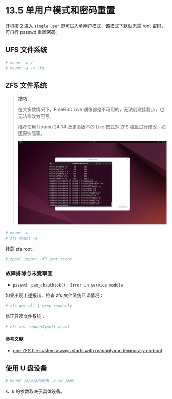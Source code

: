 # 13.5 单用户模式和密码重置

开机按 2 进入 `single user` 即可进入单用户模式，该模式下默认无需 root 密码，可自行 passwd 重置密码。

## UFS 文件系统

```sh
# mount -u /
# mount -a -t ufs
```

## ZFS 文件系统

>**技巧**
>
>在大多数情况下，FreeBSD Live 镜像都是不可用的，无法创建挂载点，也无法修改为可写。
>
>推荐使用 Ubuntu 24.04 及更高版本的 Live 模式对 ZFS 磁盘进行修改，如还原快照等。
>
>![Ubuntu ZFS](../.gitbook/assets/Ubuntu-zfs.png)

```sh
# mount -u
# zfs mount -a
```

挂载 zfs root：

```sh
# zpool import -fR /mnt zroot
```

### 故障排除与未竟事宜

- `passwd: pam_chauthtok(): Error in service module`

如果出现上述报错，检查 zfs 文件系统只读情况：

```sh
# zfs get all | grep readonly
```

修正只读文件系统：

```sh
# zfs set readonly=off zroot
```

#### 参考文献

- [one ZFS file system always starts with readonly=on temporary on boot](https://github.com/openzfs/zfs/issues/2133)

## 使用 U 盘设备

```sh
# mount /dev/adaXpN -o rw /mnt
```

`X`、`N` 的参数取决于具体设备。
